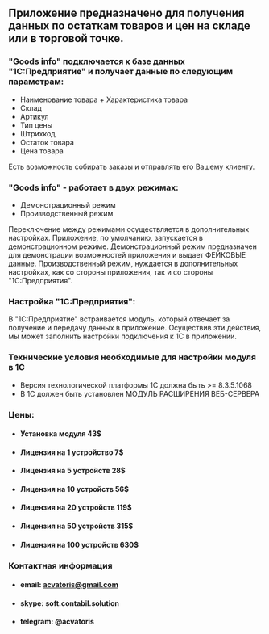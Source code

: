 
## Приложение предназначено для получения данных по остаткам товаров и цен на складе или в торговой точке.

### "Goods info" подключается к базе данных "1С:Предприятие" и получает данные по следующим параметрам:
 * Наименование товара + Характеристика товара
 * Склад
 * Артикул
 * Тип цены
 * Штрихкод
 * Остаток товара
 * Цена товара

Есть возможность собирать заказы и отправлять его Вашему клиенту.

### "Goods info" - работает в двух режимах:
  * Демонстрационный режим
  * Производственный режим

  Переключение между режимами осуществляется в дополнительных настройках.
  Приложение, по умолчанию, запускается в демонстрационном режиме.
  Демонстрационный режим предназначен для демонстрации возможностей приложения и выдает ФЕЙКОВЫЕ данные.
  Производственный режим, нуждается в дополнительных настройках, как со стороны приложения, так и со стороны "1С:Предприятия".


### Настройка "1С:Предприятия":
В "1С:Предприятие" встраивается модуль, который отвечает за получение и передачу данных в приложение. Осуществив эти действия, 
мы может заполнить настройки подключения к 1С в приложении.


### Технические условия необходимые для настройки модуля в 1С
* Версия технологической платформы 1С должна быть >= 8.3.5.1068
* В 1С должен быть установлен МОДУЛЬ РАСШИРЕНИЯ ВЕБ-СЕРВЕРА
   

### Цены: 
* #### Установка модуля 43$
* #### Лицензия на 1 устройство 7$
* #### Лицензия на 5 устройств 28$
* #### Лицензия на 10 устройств 56$
* #### Лицензия на 20 устройств 119$
* #### Лицензия на 50 устройств 315$
* #### Лицензия на 100 устройств 630$

### Контактная информация
* #### email: acvatoris@gmail.com
* #### skype: soft.contabil.solution
* #### telegram: @acvatoris 
